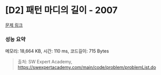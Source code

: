 # [D2] 패턴 마디의 길이 - 2007 

[문제 링크](https://swexpertacademy.com/main/code/problem/problemDetail.do?contestProbId=AV5P1kNKAl8DFAUq) 

### 성능 요약

메모리: 18,664 KB, 시간: 110 ms, 코드길이: 715 Bytes



> 출처: SW Expert Academy, https://swexpertacademy.com/main/code/problem/problemList.do
